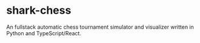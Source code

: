 # shark-chess
An fullstack automatic chess tournament simulator and visualizer written in Python and TypeScript/React.
